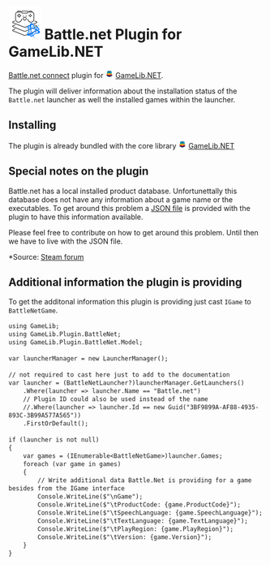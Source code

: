 ![GameLib.NET](Resources/GameLibPluginLogo64px.png "GameLib.NET Battle.net") 
Battle.net Plugin for GameLib.NET
======

[Battle.net connect](https://battle.net) plugin for ![GameLib.NET](../../Resources/GameLibNET-Logo-16px.png "GameLib.NET") [GameLib.NET](README.md).

The plugin will deliver information about the installation status of the `Battle.net` launcher as well the installed games within the launcher.

## Installing

The plugin is already bundled with the core library ![GameLib.NET](../../Resources/GameLibNET-Logo-16px.png "GameLib.NET") [GameLib.NET](README.md)

## Special notes on the plugin

Battle.net has a local installed product database. Unfortunettally this database does not have any information about a game name or the executables.
To get around this problem a [JSON file](Resources/BattleNetGames.json) is provided with the plugin to have this information available.

Please feel free to contribute on how to get around this problem. Until then we have to live with the JSON file.

*Source: [Steam forum](https://steamcommunity.com/sharedfiles/filedetails/?id=1113049716")

## Additional information the plugin is providing

To get the additonal information this plugin is providing just cast `IGame` to `BattleNetGame`.


```CSharp
using GameLib;
using GameLib.Plugin.BattleNet;
using GameLib.Plugin.BattleNet.Model;

var launcherManager = new LauncherManager();

// not required to cast here just to add to the documentation
var launcher = (BattleNetLauncher?)launcherManager.GetLaunchers()
    .Where(launcher => launcher.Name == "Battle.net")
    // Plugin ID could also be used instead of the name
    //.Where(launcher => launcher.Id == new Guid("3BF9899A-AF88-4935-893C-3B99A577A565"))
    .FirstOrDefault();

if (launcher is not null)
{
    var games = (IEnumerable<BattleNetGame>)launcher.Games;
    foreach (var game in games)
    {
        // Write additional data Battle.Net is providing for a game besides from the IGame interface
        Console.WriteLine($"\nGame");
        Console.WriteLine($"\tProductCode: {game.ProductCode}");
        Console.WriteLine($"\tSpeechLanguage: {game.SpeechLanguage}");
        Console.WriteLine($"\tTextLanguage: {game.TextLanguage}");
        Console.WriteLine($"\tPlayRegion: {game.PlayRegion}");
        Console.WriteLine($"\tVersion: {game.Version}");
    }
}
```